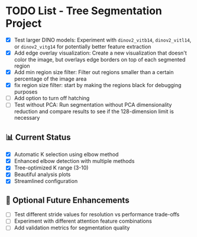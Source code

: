 # TODO List - Tree Segmentation Project

- [x] Test larger DINO models: Experiment with `dinov2_vitb14`, `dinov2_vitl14`, or `dinov2_vitg14` for potentially better feature extraction
- [x] Add edge overlay visualization: Create a new visualization that doesn't color the image, but overlays edge borders on top of each segmented region
- [x] Add min region size filter: Filter out regions smaller than a certain percentage of the image area
- [x] fix region size filter: start by making the regions black for debugging purposes
- [ ] Add option to turn off hatching
- [ ] Test without PCA: Run segmentation without PCA dimensionality reduction and compare results to see if the 128-dimension limit is necessary

## 📊 Current Status
- [x] Automatic K selection using elbow method
- [x] Enhanced elbow detection with multiple methods
- [x] Tree-optimized K range (3-10)
- [x] Beautiful analysis plots
- [x] Streamlined configuration

## 🚀 Optional Future Enhancements
- [ ] Test different stride values for resolution vs performance trade-offs
- [ ] Experiment with different attention feature combinations
- [ ] Add validation metrics for segmentation quality
